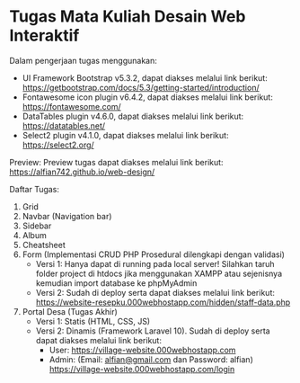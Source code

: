 # Tugas Mata Kuliah Desain Web Interaktif

Dalam pengerjaan tugas menggunakan:
* UI Framework Bootstrap v5.3.2, dapat diakses melalui link berikut: https://getbootstrap.com/docs/5.3/getting-started/introduction/
* Fontawesome icon plugin v6.4.2, dapat diakses melalui link berikut: https://fontawesome.com/
* DataTables plugin v4.6.0, dapat diakses melalui link berikut: https://datatables.net/
* Select2 plugin v4.1.0, dapat diakses melalui link berikut: https://select2.org/


Preview:
Preview tugas dapat diakses melalui link berikut: https://alfian742.github.io/web-design/


Daftar Tugas:
1. Grid
2. Navbar (Navigation bar)
3. Sidebar
4. Album
5. Cheatsheet
6. Form (Implementasi CRUD PHP Prosedural dilengkapi dengan validasi)
    - Versi 1: Hanya dapat di running pada local server! Silahkan taruh folder project di htdocs jika menggunakan XAMPP atau sejenisnya kemudian import database ke phpMyAdmin
    - Versi 2: Sudah di deploy serta dapat diakses melalui link berikut: https://website-resepku.000webhostapp.com/hidden/staff-data.php
7. Portal Desa (Tugas Akhir)
    - Versi 1: Statis (HTML, CSS, JS)
    - Versi 2: Dinamis (Framework Laravel 10). Sudah di deploy serta dapat diakses melalui link berikut: 
        - User: https://village-website.000webhostapp.com
        - Admin: (Email: alfian@gmail.com dan Password: alfian) https://village-website.000webhostapp.com/login